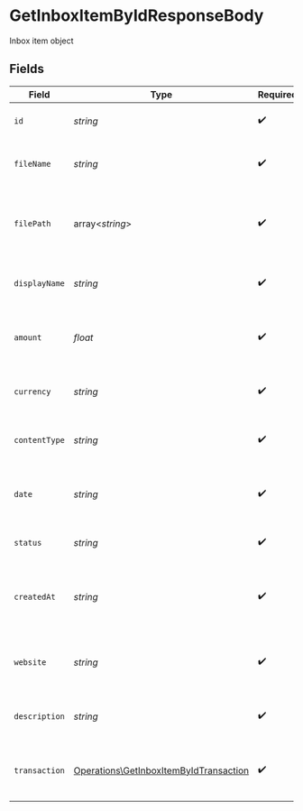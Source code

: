 # GetInboxItemByIdResponseBody

Inbox item object


## Fields

| Field                                                                                            | Type                                                                                             | Required                                                                                         | Description                                                                                      | Example                                                                                          |
| ------------------------------------------------------------------------------------------------ | ------------------------------------------------------------------------------------------------ | ------------------------------------------------------------------------------------------------ | ------------------------------------------------------------------------------------------------ | ------------------------------------------------------------------------------------------------ |
| `id`                                                                                             | *string*                                                                                         | :heavy_check_mark:                                                                               | Inbox item ID (UUID)                                                                             | b3b7c1e2-4c2a-4e7a-9c1a-2b7c1e24c2a4                                                             |
| `fileName`                                                                                       | *string*                                                                                         | :heavy_check_mark:                                                                               | Original file name of the uploaded document                                                      | invoice-123.pdf                                                                                  |
| `filePath`                                                                                       | array<*string*>                                                                                  | :heavy_check_mark:                                                                               | Path segments to the file in storage                                                             | [<br/>"inbox",<br/>"2024",<br/>"05",<br/>"invoice-123.pdf"<br/>]                                 |
| `displayName`                                                                                    | *string*                                                                                         | :heavy_check_mark:                                                                               | Display name for the inbox item                                                                  | Invoice May 2024                                                                                 |
| `amount`                                                                                         | *float*                                                                                          | :heavy_check_mark:                                                                               | Amount detected or entered for the inbox item                                                    | 123.45                                                                                           |
| `currency`                                                                                       | *string*                                                                                         | :heavy_check_mark:                                                                               | Currency code (ISO 4217) for the amount                                                          | USD                                                                                              |
| `contentType`                                                                                    | *string*                                                                                         | :heavy_check_mark:                                                                               | MIME type of the uploaded file                                                                   | application/pdf                                                                                  |
| `date`                                                                                           | *string*                                                                                         | :heavy_check_mark:                                                                               | Date associated with the inbox item (ISO 8601)                                                   | 2024-05-01                                                                                       |
| `status`                                                                                         | *string*                                                                                         | :heavy_check_mark:                                                                               | Status of the inbox item                                                                         | pending                                                                                          |
| `createdAt`                                                                                      | *string*                                                                                         | :heavy_check_mark:                                                                               | Date and time when the inbox item was created (ISO 8601)                                         | 2024-05-01T12:34:56.789Z                                                                         |
| `website`                                                                                        | *string*                                                                                         | :heavy_check_mark:                                                                               | Website associated with the inbox item, if any                                                   | https://vendor.com                                                                               |
| `description`                                                                                    | *string*                                                                                         | :heavy_check_mark:                                                                               | Description or notes for the inbox item                                                          | Invoice for May 2024 services                                                                    |
| `transaction`                                                                                    | [Operations\GetInboxItemByIdTransaction](../../Models/Operations/GetInboxItemByIdTransaction.md) | :heavy_check_mark:                                                                               | Matched transaction for this inbox item, if any                                                  |                                                                                                  |